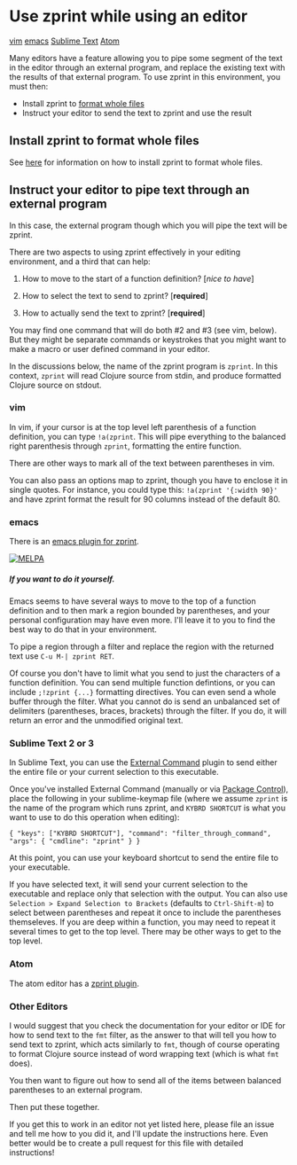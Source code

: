 # Use zprint while using an editor

[vim](#vim)
[emacs](#emacs)
[Sublime Text](#sublime-text-2-or-3)
[Atom](#atom)

Many editors have a feature allowing you to pipe some segment of the
text in the editor through an external program, and replace the existing
text with the results of that external program.  To use zprint in this 
environment, you must then:
  * Install zprint to [format whole files](./files.md)
  * Instruct your editor to send the text to zprint and use the result

## Install zprint to format whole files
See [here](./files.md) for information on how to install zprint
to format whole files.

## Instruct your editor to pipe text through an external program

In this case, the external program though which you will pipe the text
will be zprint.

There are two aspects to using zprint effectively in your editing
environment, and a third that can help:

  1. How to move to the start of a function definition? [_nice to have_]

  2. How to select the text to send to zprint? [__required__]

  3. How to actually send the text to zprint? [__required__]

You may find one command that will do both #2 and #3 (see vim,
below).  But they might be separate commands or keystrokes that you
might want to make a macro or user defined command in your editor.

In the discussions below, the name of the zprint program is `zprint`.
In this context, `zprint` will read Clojure source from stdin, and produce
formatted Clojure source on stdout.

### vim

In vim, if your cursor is at the top level left parenthesis of a
function definition, you can type `!a(zprint`.
This will pipe everything to the balanced
right parenthesis through `zprint`, formatting the entire function.

There are other ways to mark all of the text between parentheses
in vim.

You can also pass an options map to zprint, though
you have to enclose it in single quotes.  For instance, you
could type this: `!a(zprint '{:width 90}'` and have
zprint format the result for 90 columns instead of the default 80.

### emacs

There is an [emacs plugin for zprint](https://github.com/pesterhazy/zprint-mode.el).

[![MELPA](https://melpa.org/packages/zprint-mode-badge.svg)](https://melpa.org/#/zprint-mode)


##### If you want to do it yourself.

Emacs seems to have several ways to move to the top of a function
definition and to then mark a region bounded by parentheses, 
and your personal configuration may have even more.  I'll leave
it to you to find the best way to do that in your environment.

To pipe a region through a filter and replace the region with the
returned text use `C-u M-| zprint RET`.

Of course you don't have to limit what you send to just the characters
of a function definition.  You can send multiple function defintions,
or you can include  `;!zprint {...}` formatting directives.  You can
even send a whole buffer through the filter.  What you cannot do is send
an unbalanced set of delimiters (parentheses, braces, brackets) through
the filter.  If you do, it will return an error and the unmodified original 
text.

### Sublime Text 2 or 3

In Sublime Text, you can use the 
[External Command](https://packagecontrol.io/packages/External%20Command)
plugin to send either the entire file or your current selection to this 
executable.

Once you've installed External Command (manually or via [Package
Control](https://packagecontrol.io)), place the following in your
sublime-keymap file (where we assume `zprint` is the name of the program
which runs zprint, and `KYBRD SHORTCUT` is what you want to use 
to do this operation when editing):

```
{ "keys": ["KYBRD SHORTCUT"], "command": "filter_through_command", "args": { "cmdline": "zprint" } }
``` 

At this point, you can use your keyboard shortcut to send the entire file to
your executable. 

If you have selected text, it will send your current selection to
the executable and replace only that selection with the output. You
can also use `Selection > Expand Selection to Brackets` (defaults
to `Ctrl-Shift-m`) to select between parentheses and repeat it once
to include the parentheses themseleves.  If you are deep within a
function, you may need to repeat it several times to get to the
top level.  There may be other ways to get to the top level.  

### Atom

The atom editor has a [zprint plugin](https://atom.io/packages/zprint-atom).


### Other Editors

I would suggest that you check the documentation for your editor or 
IDE for how to send text to the `fmt` filter, as the answer to that
will tell you how to send text to zprint, which acts similarly to `fmt`,
though of course operating to format Clojure source instead of word wrapping
text (which is what `fmt` does).  

You then want to figure out how to send all of the items between
balanced parentheses to an external program.

Then put these together.

If you get this to work in an editor not yet listed here, please file
an issue and tell me how to you did it, and I'll update the instructions
here.  Even better would be to create a pull request for this file with 
detailed instructions!

